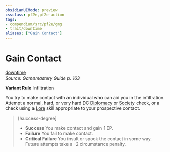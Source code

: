 ```yaml
---
obsidianUIMode: preview
cssclass: pf2e,pf2e-action
tags:
- compendium/src/pf2e/gmg
- trait/downtime
aliases: ["Gain Contact"]
---
```

# Gain Contact
[downtime](rules/traits/downtime.md)  
*Source: Gamemastery Guide p. 163*  

**Variant Rule** Infiltration

You try to make contact with an individual who can aid you in the infiltration. Attempt a normal, hard, or very hard DC [Diplomacy](compendium/skills.md#Diplomacy) or [Society](compendium/skills.md#Society) check, or a check using a [Lore](compendium/skills.md#Lore) skill appropriate to your prospective contact.

> [!success-degree] 
> - **Success** You make contact and gain 1 EP.
> - **Failure** You fail to make contact.
> - **Critical Failure** You insult or spook the contact in some way. Future attempts take a –2 circumstance penalty.